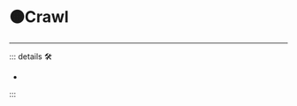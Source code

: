 # 🟠<motor>Crawl</motor>

---

<!-- =================================================== -->
<!-- =================================================== -->
<!-- =================================================== -->
<!-- =================================================== -->
<!-- =================================================== -->
::: details 🛠

-

:::
